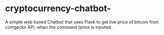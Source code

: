 # cryptocurrency-chatbot-
A simple web based Chatbot that uses Flask to get live price of bitcoin from coingecko API, when the command !price is inputed. 

